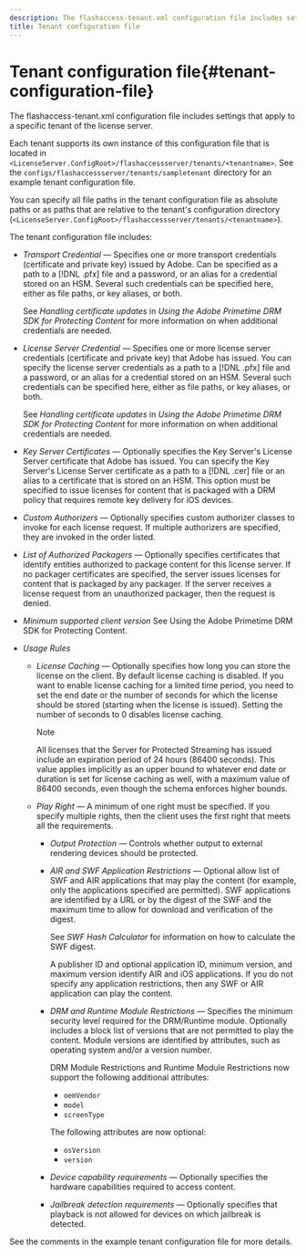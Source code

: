 ```yaml
---
description: The flashaccess-tenant.xml configuration file includes settings that apply to a specific tenant of the license server.
title: Tenant configuration file
---
```


# Tenant configuration file{#tenant-configuration-file}

The flashaccess-tenant.xml configuration file includes settings that apply to a specific tenant of the license server.

Each tenant supports its own instance of this configuration file that is located in `<LicenseServer.ConfigRoot>/flashaccessserver/tenants/<tenantname>`. See the `configs/flashaccessserver/tenants/sampletenant` directory for an example tenant configuration file.

You can specify all file paths in the tenant configuration file as absolute paths or as paths that are relative to the tenant's configuration directory (`<LicenseServer.ConfigRoot>/flashaccessserver/tenants/<tenantname>`).

The tenant configuration file includes:

* *Transport Credential* — Specifies one or more transport credentials (certificate and private key) issued by Adobe. Can be specified as a path to a [!DNL .pfx] file and a password, or an alias for a credential stored on an HSM. Several such credentials can be specified here, either as file paths, or key aliases, or both.

  See *Handling certificate updates* in *Using the Adobe Primetime DRM SDK for Protecting Content* for more information on when additional credentials are needed. 

* *License Server Credential* — Specifies one or more license server credentials (certificate and private key) that Adobe has issued. You can specify the license server credentials as a path to a [!DNL .pfx] file and a password, or an alias for a credential stored on an HSM. Several such credentials can be specified here, either as file paths, or key aliases, or both.

  See *Handling certificate updates* in *Using the Adobe Primetime DRM SDK for Protecting Content* for more information on when additional credentials are needed. 

* *Key Server Certificates* — Optionally specifies the Key Server's License Server certificate that Adobe has issued. You can specify the Key Server's License Server certificate as a path to a [!DNL .cer] file or an alias to a certificate that is stored on an HSM. This option must be specified to issue licenses for content that is packaged with a DRM policy that requires remote key delivery for iOS devices. 

* *Custom Authorizers* — Optionally specifies custom authorizer classes to invoke for each license request. If multiple authorizers are specified, they are invoked in the order listed. 
* *List of Authorized Packagers* — Optionally specifies certificates that identify entities authorized to package content for this license server. If no packager certificates are specified, the server issues licenses for content that is packaged by any packager. If the server receives a license request from an unauthorized packager, then the request is denied. 
* *Minimum supported client version* See Using the Adobe Primetime DRM SDK for Protecting Content. 

* *Usage Rules*

    * *License Caching* — Optionally specifies how long you can store the license on the client. By default license caching is disabled. If you want to enable license caching for a limited time period, you need to set the end date or the number of seconds for which the license should be stored (starting when the license is issued). Setting the number of seconds to 0 disables license caching.     
    
      >[!NOTE]
      >
      >All licenses that the Server for Protected Streaming has issued include an expiration period of 24 hours (86400 seconds). This value applies implicitly as an upper bound to whatever end date or duration is set for license caching as well, with a maximum value of 86400 seconds, even though the schema enforces higher bounds.

    * *Play Right* — A minimum of one right must be specified. If you specify multiple rights, then the client uses the first right that meets all the requirements.

        * *Output Protection* — Controls whether output to external rendering devices should be protected. 
        * *AIR and SWF Application Restrictions* — Optional allow list of SWF and AIR applications that may play the content (for example, only the applications specified are permitted). SWF applications are identified by a URL or by the digest of the SWF and the maximum time to allow for download and verification of the digest.

          See *SWF Hash Calculator* for information on how to calculate the SWF digest.

          A publisher ID and optional application ID, minimum version, and maximum version identify AIR and iOS applications. If you do not specify any application restrictions, then any SWF or AIR application can play the content. 
        
        * *DRM and Runtime Module Restrictions* — Specifies the minimum security level required for the DRM/Runtime module. Optionally includes a block list of versions that are not permitted to play the content. Module versions are identified by attributes, such as operating system and/or a version number.

          DRM Module Restrictions and Runtime Module Restrictions now support the following additional attributes:

            * `oemVendor` 
            * `model` 
            * `screenType`

          The following attributes are now optional:

            * `osVersion` 
            * `version`

        * *Device capability requirements* — Optionally specifies the hardware capabilities required to access content. 
        * *Jailbreak detection requirements* — Optionally specifies that playback is not allowed for devices on which jailbreak is detected.

See the comments in the example tenant configuration file for more details. 
